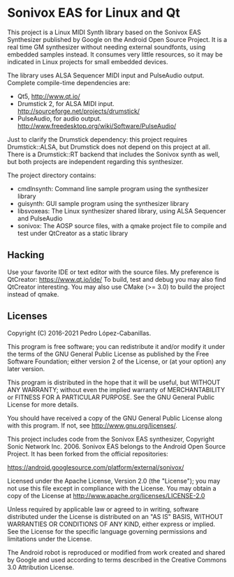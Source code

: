 Sonivox EAS for Linux and Qt
============================

This project is a Linux MIDI Synth library based on the Sonivox EAS Synthesizer published by Google on the Android Open Source Project.
It is a real time GM synthesizer without needing external soundfonts, using embedded samples instead. It consumes very little resources, so
it may be indicated in Linux projects for small embedded devices.

The library uses ALSA Sequencer MIDI input and PulseAudio output. Complete compile-time dependencies are:
* Qt5, http://www.qt.io/
* Drumstick 2, for ALSA MIDI input. http://sourceforge.net/projects/drumstick/
* PulseAudio, for audio output. http://www.freedesktop.org/wiki/Software/PulseAudio/

Just to clarify the Drumstick dependency: this project requires Drumstick::ALSA, but Drumstick does not depend on this project at all. There is a Drumstick::RT backend that includes the Sonivox synth as well, but both projects are independent regarding this synthesizer.

The project directory contains:
* cmdlnsynth: Command line sample program using the synthesizer library
* guisynth: GUI sample program using the synthesizer library
* libsvoxeas: The Linux synthesizer shared library, using ALSA Sequencer and PulseAudio
* sonivox: The AOSP source files, with a qmake project file to compile and test under QtCreator as a static library

Hacking
-------

Use your favorite IDE or text editor with the source files. My preference is QtCreator: https://www.qt.io/ide/
To build, test and debug you may also find QtCreator interesting. You may also use CMake (>= 3.0) to build the project instead of qmake.

Licenses
--------

Copyright (C) 2016-2021 Pedro López-Cabanillas.

This program is free software; you can redistribute it and/or modify
it under the terms of the GNU General Public License as published by
the Free Software Foundation; either version 2 of the License, or
(at your option) any later version.

This program is distributed in the hope that it will be useful,
but WITHOUT ANY WARRANTY; without even the implied warranty of
MERCHANTABILITY or FITNESS FOR A PARTICULAR PURPOSE.  See the
GNU General Public License for more details.

You should have received a copy of the GNU General Public License
along with this program. If not, see <http://www.gnu.org/licenses/>.



This project includes code from the Sonivox EAS synthesizer, Copyright Sonic Network Inc. 2006. 
Sonivox EAS belongs to the Android Open Source Project. It has been forked from the official repositories:

https://android.googlesource.com/platform/external/sonivox/

Licensed under the Apache License, Version 2.0 (the "License"); you may not use this file except in compliance with the License. 
You may obtain a copy of the License at http://www.apache.org/licenses/LICENSE-2.0

Unless required by applicable law or agreed to in writing, software distributed under the License is distributed on an "AS IS" BASIS, 
WITHOUT WARRANTIES OR CONDITIONS OF ANY KIND, either express or implied. See the License for the specific language governing 
permissions and limitations under the License.



The Android robot is reproduced or modified from work created and shared by Google and used according to terms described in the 
Creative Commons 3.0 Attribution License.
